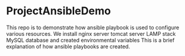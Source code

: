 # ProjectAnsibleDemo
This repo is to demonstrate how ansible playbook is used to configure various resources.
We install
  nginx server
  tomcat server
  LAMP stack
  MySQL database
  and created environmental variables
This is a brief explanation of how ansible playbooks are created.

